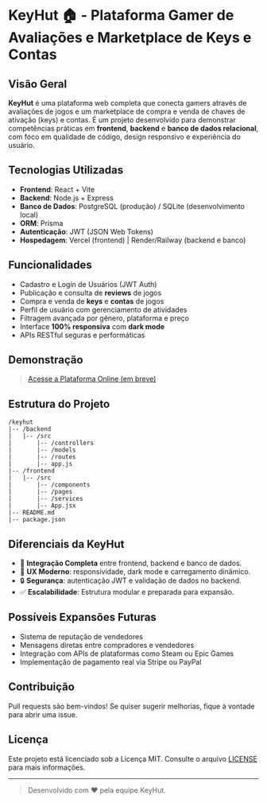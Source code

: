 
# KeyHut 🏠 - Plataforma Gamer de Avaliações e Marketplace de Keys e Contas

## Visão Geral
**KeyHut** é uma plataforma web completa que conecta gamers através de avaliações de jogos e um marketplace de compra e venda de chaves de ativação (keys) e contas. É um projeto desenvolvido para demonstrar competências práticas em **frontend**, **backend** e **banco de dados relacional**, com foco em qualidade de código, design responsivo e experiência do usuário.

## Tecnologias Utilizadas
- **Frontend**: React + Vite
- **Backend**: Node.js + Express
- **Banco de Dados**: PostgreSQL (produção) / SQLite (desenvolvimento local)
- **ORM**: Prisma
- **Autenticação**: JWT (JSON Web Tokens)
- **Hospedagem**: Vercel (frontend) | Render/Railway (backend e banco)

## Funcionalidades
- Cadastro e Login de Usuários (JWT Auth)
- Publicação e consulta de **reviews** de jogos
- Compra e venda de **keys** e **contas** de jogos
- Perfil de usuário com gerenciamento de atividades
- Filtragem avançada por gênero, plataforma e preço
- Interface **100% responsiva** com **dark mode**
- APIs RESTful seguras e performáticas

## Demonstração
> [Acesse a Plataforma Online (em breve)](#)

## Estrutura do Projeto
```
/keyhut
|-- /backend
|   |-- /src
|       |-- /controllers
|       |-- /models
|       |-- /routes
|       |-- app.js
|-- /frontend
|   |-- /src
|       |-- /components
|       |-- /pages
|       |-- /services
|       |-- App.jsx
|-- README.md
|-- package.json
```
## Diferenciais da KeyHut
- 🔌 **Integração Completa** entre frontend, backend e banco de dados.
- 🌟 **UX Moderno**: responsividade, dark mode e carregamento dinâmico.
- 🔒 **Segurança**: autenticação JWT e validação de dados no backend.
- ✅ **Escalabilidade**: Estrutura modular e preparada para expansão.

## Possíveis Expansões Futuras
- Sistema de reputação de vendedores
- Mensagens diretas entre compradores e vendedores
- Integração com APIs de plataformas como Steam ou Epic Games
- Implementação de pagamento real via Stripe ou PayPal

## Contribuição
Pull requests são bem-vindos! Se quiser sugerir melhorias, fique à vontade para abrir uma issue.

## Licença
Este projeto está licenciado sob a Licença MIT. Consulte o arquivo [LICENSE](LICENSE) para mais informações.

---
> Desenvolvido com ❤️ pela equipe KeyHut.
